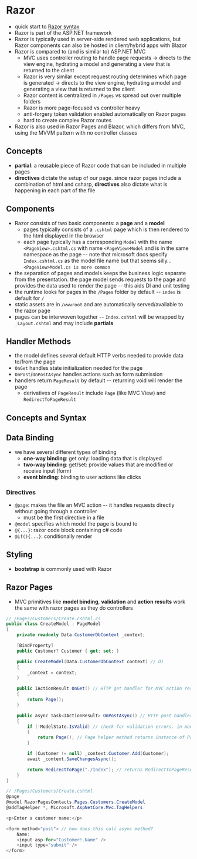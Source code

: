 # Razor
* quick start to [Razor syntax](https://learn.microsoft.com/en-us/aspnet/core/mvc/views/razor?view=aspnetcore-6.0)
* Razor is part of the ASP.NET framework
* Razor is typically used in server-side rendered web applications, but Razor components can also be hosted in client/hybrid apps with Blazor
* Razor is compared to (and is similar to) ASP.NET MVC
	* MVC uses controller routing to handle page requests -> directs to the view engine, hydrating a model and generating a view that is returned to the client
	* Razor is very similar except request routing determines which page is generated -> directs to the view engine, hydrating a model and generating a view that is returned to the client
	* Razor content is centralized in `/Pages` vs spread out over multiple folders
	* Razor is more page-focused vs controller heavy
	* anti-forgery token validation enabled automatically on Razor pages
	* hard to create complex Razor routes
* Razor is also used in Razor Pages and Blazor, which differs from MVC, using the MVVM pattern with no controller classes

## Concepts
* **partial**: a reusable piece of Razor code that can be included in multiple pages
* **directives** dictate the setup of our page. since razor pages include a combination of html and csharp, **directives** also dictate what is happening in each part of the file


## Components
* Razor consists of two basic components: a **page** and a **model**
	* pages typically consists of a `.cshtml` page which is then rendered to the html displayed in the browser
	* each page typically has a corresponding `Model` with the name `<PageView>.cshtml.cs` with name `<PageView>Model` and is in the same namespace as the page -- note that microsoft docs specify `Index.cshtml.cs` as the model file name but that seems silly... `<PageView>Model.cs is more common`
* the separation of pages and models keeps the business logic separate from the presentation. the page model sends requests to the page and provides the data used to render the page -- this aids DI and unit testing
* the runtime looks for pages in the `/Pages` folder by default -- `index` is default for `/`
* static assets are in `/wwwroot` and are automatically served/available to the razor page
* pages can be interwoven together -- `Index.cshtml` will be wrapped by `_Layout.cshtml` and may include **partials**

## Handler Methods
* the model defines several default HTTP verbs needed to provide data to/from the page
* `OnGet` handles state initialization needed for the page
* `OnPost`/`OnPostAsync` handles actions such as form submission
* handlers return `PageResult` by default -- returning void will render the page
	* derivatives of `PageResult` include `Page` (like MVC View) and `RedirectToPageResult`

## Concepts and Syntax

## Data Binding
* we have several different types of binding
	* **one-way binding**: get only: loading data that is displayed
	* **two-way binding**: get/set: provide values that are modified or receive input (form)
	* **event binding**: binding to user actions like clicks

### Directives
* `@page`: makes the file an MVC action -- it handles requests directly without going through a controller
	* must be the first directive in a file
* `@model` specifies which model the page is bound to
* `@{...}`: razor code block containing c# code
* `@if(){...}`: conditionally render


## Styling
* **bootstrap** is commonly used with Razor


## Razor Pages
* MVC primitives like **model binding**, **validation** and **action results** work the same with razor pages as they do controllers


```csharp
// /Pages/Customers/Create.cshtml.cs
public class CreateModel : PageModel
{
    private readonly Data.CustomerDbContext _context;

	[BindProperty]
    public Customer? Customer { get; set; }

    public CreateModel(Data.CustomerDbContext context) // DI
    {
        _context = context;
    }

    public IActionResult OnGet() // HTTP get handler for MVC action result
    {
        return Page();
    }

    public async Task<IActionResult> OnPostAsync() // HTTP post handler for form submission
    {
        if (!ModelState.IsValid) // check for validation errors. in many cases, validation errors would be caught on the client
        {
            return Page(); // Page helper method returns instance of PageResult, similar to a controller returning View
        }

        if (Customer != null) _context.Customer.Add(Customer);
        await _context.SaveChangesAsync();

        return RedirectToPage("./Index"); // returns RedirectToPageResult
    }
}

// /Pages/Customers/Create.cshtml
@page
@model RazorPagesContacts.Pages.Customers.CreateModel
@addTagHelper *, Microsoft.AspNetCore.Mvc.TagHelpers

<p>Enter a customer name:</p>

<form method="post"> // how does this call async method?
    Name:
    <input asp-for="Customer!.Name" />
    <input type="submit" />
</form>
```


